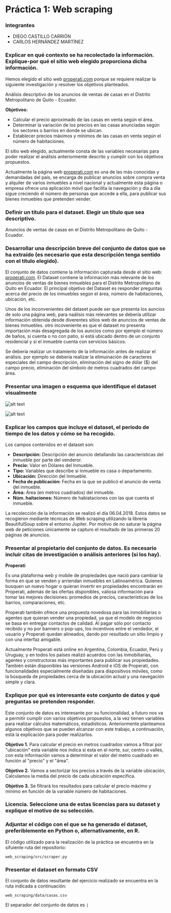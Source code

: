 # Práctica 1: Web scraping

### Integrantes
- DIEGO CASTILLO CARRIÓN
- CARLOS HERNÁNDEZ MARTÍNEZ

### Explicar en qué contexto se ha recolectado la información. Explique-por qué el sitio web elegido proporciona dicha información.

Hemos elegido el sitio web [properati.com](https://www.properati.com.ec/) porque se requiere realizar la siguiente investigación y resolver los objetivos planteados.

Análisis descriptivo de los anuncios de ventas de casas en el Distrito Metropolitano de Quito - Ecuador.

__Objetivos:__
- Calcular el precio aproximado de las casas en venta según el área.
- Determinar la variación de los precios en las casas anunciadas según los sectores o barrios en donde se ubican.
- Establecer precios máximos y mínimos de las casas en venta según el número de habitaciones.

El sitio web elegido, actualmente consta de las variables necesarias para poder realizar el análisis anteriormente descrito y cumplir con los objetivos propuestos.

Actualmente la página web [properati.com](https://www.properati.com.ec/) es una de las más conocidas y demandadas del país, se encarga de publicar anuncios sobre compra venta y alquiler de varios inmuebles a nivel nacional y actualmente esta página o empresa ofrece una aplicación móvil que facilita la navegación y día a día sigue creciendo el número de personas que accede a ella, para publicar sus bienes inmuebles que pretenden vender.


### Definir un título para el dataset. Elegir un título que sea descriptivo.

 Anuncios de ventas de casas en el Distrito Metropolitano de Quito - Ecuador.

### Desarrollar una descripción breve del conjunto de datos que se ha extraído (es necesario que esta descripción tenga sentido con el título elegido).

El conjunto de datos contiene la información capturada desde el sitio web:  [properati.com](https://www.properati.com.ec/). El Dataset contiene la información más relevante de los anuncios de ventas de bienes inmuebles para el Distrito Metropolitano de Quito en Ecuador. El principal objetivo del Dataset es responder preguntas acerca del precio de los inmuebles según el área, número de habitaciones, ubicación, etc. 

Unos de los inconvenientes del dataset puede ser que presenta los auncios de solo una página web, para naálisis más relevantes se debería utilizar información obtenida desde diverentes sitios web de anuncios de ventas de bienes inmuebles. otro incoveniente es que el dataset no presenta importación más desagregada de los auncios como por ejemplo el número de baños, si cuenta o no con patio, si está ubicado dentro de un conjunto residencial y si el inmueble  cuenta con servicios básicos.

Se debería realizar un tratamiento de la información antes de realizar el análisis. por ejemplo se deberia realizar la elimuinación de caracteres especiales del campo descripción, eliminación del signo de dólar ($) del campo precio, eliminación del símbolo de metros cuadrados del campo área.



### Presentar una imagen o esquema que identifique el dataset visualmente

![alt text](https://github.com/difercast/web_scraping/blob/master/images/properati.png?raw=true "Anuncio Properati")

![alt text](https://github.com/difercast/web_scraping/blob/master/images/estadisticas.png?raw=true "Estadísticas de los anuncios")

### Explicar los campos que incluye el dataset, el periodo de tiempo de los datos y cómo se ha recogido.

Los campos contenidos en el dataset son:
- __Descripción:__ Descripción del anuncio detallando las características del inmueble por parte del venderor.
- __Precio:__ Valor en Dólares del Inmueble.
- __Tipo:__ Variables que describe si inmueble es casa o departamento.
- __Ubicación:__ Dirección del Inmueble.
- __Fecha de publicación:__ Fecha en la que se publicó el anuncio de venta del inmueble.
- __Área:__ Área (en metros cuadrados) del inmueble.
- __Núm. haitaciones:__ Número de habiataciones con las que cuenta el inmueble.

La recolección de la información se realizó el día 06.04.2018. Estos datos se recogieron mediante técnicas de Web scraping utilizando la librería BeautifulSoup sobre el entorno Jupiter.
Por motivo de no saturar la página web de peticiones únicamente se capturo el resultado de las primeras 20 páginas de anuncios.

###  Presentar al propietario del conjunto de datos. Es necesario incluir citas de investigación o análisis anteriores (si los hay).

__Properati__

Es una plataforma web y mobile de propiedades que nació para cambiar la forma en que se venden y arriendan inmuebles en Latinoamérica. Quienes busquen un nuevo hogar o quieran invertir en propiedades encontrarán en Properati, además de las ofertas disponibles, valiosa información para tomar las mejores decisiones: promedios de precios, características de los barrios, comparaciones, etc.

Properati también ofrece una propuesta novedosa para las inmobiliarias o agentes que quieran vender una propiedad, ya que el modelo de negocios se basa en entregar contactos de calidad. Al pagar sólo por contacto recibido y no por banners o pop-ups, los incentivos entre el vendedor, el usuario y Properati quedan alineados, dando por resultado un sitio limpio y con una interfaz amigable.

Actualmente Properati está online en Argentina, Colombia, Ecuador, Perú y Uruguay, y en todos los países realizó acuerdos con las inmobiliarias, agentes y constructoras más importantes para publicar sus propiedades. También están disponibles las versiones Android e iOS de Properati, con funcionalidades especialmente diseñadas para dispositivos móviles, como la búsqueda de propiedades cerca de la ubicación actual y una navegación simple y clara.


### Explique por qué es interesante este conjunto de datos y qué preguntas se pretenden responder.

Este conjunto de datos es interesante por su funcionalidad, a futuro nos va a permitir cumplir con varios objetivos propuestos, a la vez tienen variables para realizar cálculos  matemáticos, estadísticos.
Anteriormente planteamos algunos objetivos que se pueden alcanzar con este trabajo, a continuación, está la explicación para poder realizarlos.

__Objetivo 1.__ Para calcular el precio en metros cuadrados vamos a filtrar por "ubicación" esta variable nos indica si esta en el norte, sur, centro o valles,  con esta información  vamos a determinar el valor del metro cuadrado en función al "precio" y el "área".

__Objetivo 2.__ Vamos a  sectorizar los precios a través de la variable ubicación,
Calculamos  la media del precio de cada  ubicación especifica.

__Objetivo 3.__ Se filtrará los resultados para calcular el precio máximo y mínimo en función de la variable número de habitaciones.


### Licencia. Seleccione una de estas licencias para su dataset y explique el motivo de su selección.

### Adjuntar el código con el que se ha generado el dataset, preferiblemente en Python o, alternativamente, en R.

El código utilizado para la realización de la práctica se encuentra en la sifuiente ruta del repositorio:

`web_scraping/src/scraper.py`

### Presentar el dataset en formato CSV

El conjunto de datos resultante del ejercicio realizado se encuentra en la ruta indicada a continuación:

`web_scraping/data/casas.csv`

El separador del conjunto de datos es `|`
